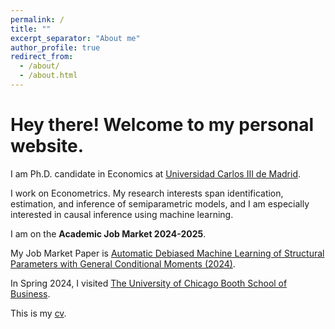 ```yaml
---
permalink: /
title: ""
excerpt_separator: "About me"
author_profile: true
redirect_from: 
  - /about/
  - /about.html
---
```


Hey there! Welcome to my personal website.  
====

I am Ph.D. candidate in Economics at [Universidad Carlos III de Madrid](http://economics.uc3m.es/). 

I work on Econometrics. My research interests span identification, estimation, and inference of semiparametric models, and I am especially interested in causal inference using machine learning.

I am on the **Academic Job Market 2024-2025**. 

My Job Market Paper is [Automatic Debiased Machine Learning of Structural Parameters with General Conditional Moments (2024)](https://drive.google.com/file/d/1DjzGPdIens-Wrpfc6JrvFUWu71lnj7zg/view?usp=drive_link).

In Spring 2024, I visited [The University of Chicago Booth School of Business](https://www.chicagobooth.edu/).



This is my [cv](http://argafacu.github.io/files/cvFacundoArganaraz.pdf).
